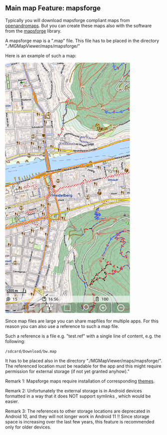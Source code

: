## Main map Feature: mapsforge

Typically you will download mapsforge compliant maps from [openandromaps](https://www.openandromaps.org/). 
But you can create these maps also with the software from the [mapsforge](https://github.com/mapsforge/mapsforge) library.

A mapsforge map is a ".map" file. This file has to be placed in the directory "./MGMapViewer/maps/mapsforge/"

Here is an example of such a map: 

<img src="./mapsforge_map.png" width="400" />

Since map files are large you can share mapfiles for multiple apps. 
For this reason you can also use a reference to such a map file.

Such a reference is a file e.g. "test.ref" with a single line of content, e.g. the following:

```/sdcard/Download/bw.map```

It has to be placed also in the directory "./MGMapViewer/maps/mapsforge/". The referenced location must 
be readable for the app and this might require permission for external storage (if not yet granted anyhow)." 

Remark 1: Mapsforge maps require installation of corresponding [themes](../MapsforgeThemes/mapsforgethemes.md).

Remark 2: Unfortunately the external storage is in Android devices formatted in a way that it does NOT support symlinks , which would be easier.

Remark 3: The references to other storage locations are deprecated in Android 10, and they will not longer work in Android 11 !!
Since storage space is increasing over the last few years, this feature is recommended only for older devices.